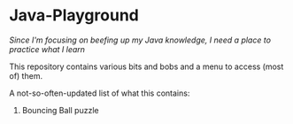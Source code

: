 # Java-Playground
_Since I'm focusing on beefing up my Java knowledge, I need a place to practice what I learn_

This repository contains various bits and bobs and a menu to access (most of) them.

A not-so-often-updated list of what this contains:
1. Bouncing Ball puzzle
